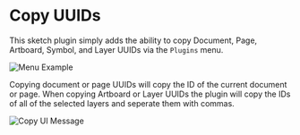 # Copy UUIDs
This sketch plugin simply adds the ability to copy Document, Page, Artboard, Symbol, and Layer UUIDs via the `Plugins` menu.

![Menu Example](http://up.tmdvs.me/8f51f5a24a33/d)

Copying document or page UUIDs will copy the ID of the current document or page. When copying Artboard or Layer UUIDs the plugin will copy the IDs of all of the selected layers and seperate them with commas.

![Copy UI Message](http://up.tmdvs.me/9f50f87797f8/d)